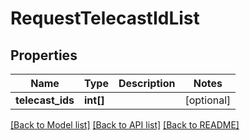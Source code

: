 # RequestTelecastIdList

## Properties
Name | Type | Description | Notes
------------ | ------------- | ------------- | -------------
**telecast_ids** | **int[]** |  | [optional] 

[[Back to Model list]](../../README.md#documentation-for-models) [[Back to API list]](../../README.md#documentation-for-api-endpoints) [[Back to README]](../../README.md)

